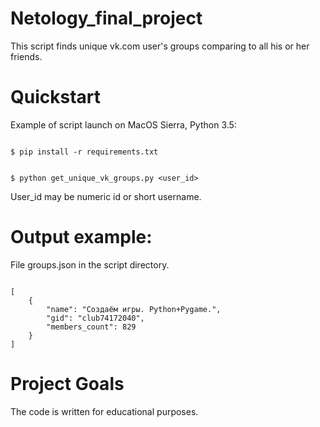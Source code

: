 # Netology_final_project

This script finds unique vk.com user's groups comparing to all his or her friends.

# Quickstart
Example of script launch on MacOS Sierra, Python 3.5:

```#!bash

$ pip install -r requirements.txt

```

```#!bash

$ python get_unique_vk_groups.py <user_id>

```

User_id may be numeric id or short username.

# Output example:

File groups.json in the script directory.

```#!bash

[
    {
        "name": "Создаём игры. Python+Pygame.",
        "gid": "club74172040",
        "members_count": 829
    }
]

```


# Project Goals

The code is written for educational purposes.
